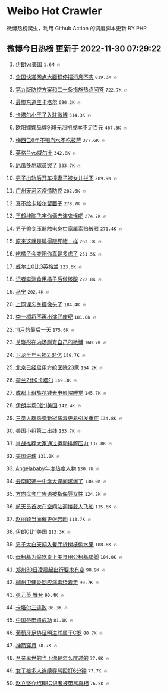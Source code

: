 # Weibo Hot Crawler 



微博热榜爬虫，利用 Github Action 的调度脚本更新 BY PHP 


## 微博今日热榜 更新于 2022-11-30 07:29:22 
1. [伊朗vs美国](https://s.weibo.com/weibo?q=%23%E4%BC%8A%E6%9C%97vs%E7%BE%8E%E5%9B%BD%23&t=31&band_rank=1&Refer=top) `1.6M 🔥` 

1. [全国快递网点大面积停摆消息不实](https://s.weibo.com/weibo?q=%23%E5%85%A8%E5%9B%BD%E5%BF%AB%E9%80%92%E7%BD%91%E7%82%B9%E5%A4%A7%E9%9D%A2%E7%A7%AF%E5%81%9C%E6%91%86%E6%B6%88%E6%81%AF%E4%B8%8D%E5%AE%9E%23&t=31&band_rank=2&Refer=top) `819.3K 🔥` 

1. [第九版防控方案和二十条措施热点问答](https://s.weibo.com/weibo?q=%23%E7%AC%AC%E4%B9%9D%E7%89%88%E9%98%B2%E6%8E%A7%E6%96%B9%E6%A1%88%E5%92%8C%E4%BA%8C%E5%8D%81%E6%9D%A1%E6%8E%AA%E6%96%BD%E7%83%AD%E7%82%B9%E9%97%AE%E7%AD%94%23&t=31&band_rank=3&Refer=top) `722.7K 🔥` 

1. [最惨东道主卡塔尔](https://s.weibo.com/weibo?q=%23%E6%9C%80%E6%83%A8%E4%B8%9C%E9%81%93%E4%B8%BB%E5%8D%A1%E5%A1%94%E5%B0%94%23&t=31&band_rank=4&Refer=top) `690.2K 🔥` 

1. [卡塔尔小王子入驻微博](https://s.weibo.com/weibo?q=%23%E5%8D%A1%E5%A1%94%E5%B0%94%E5%B0%8F%E7%8E%8B%E5%AD%90%E5%85%A5%E9%A9%BB%E5%BE%AE%E5%8D%9A%23&t=31&band_rank=5&Refer=top) `514.3K 🔥` 

1. [欧阳娜娜品牌988元浴袍成本不足百元](https://s.weibo.com/weibo?q=%23%E6%AC%A7%E9%98%B3%E5%A8%9C%E5%A8%9C%E5%93%81%E7%89%8C988%E5%85%83%E6%B5%B4%E8%A2%8D%E6%88%90%E6%9C%AC%E4%B8%8D%E8%B6%B3%E7%99%BE%E5%85%83%23&t=31&band_rank=6&Refer=top) `467.3K 🔥` 

1. [梅西已8年不喝汽水不吃披萨](https://s.weibo.com/weibo?q=%23%E6%A2%85%E8%A5%BF%E5%B7%B28%E5%B9%B4%E4%B8%8D%E5%96%9D%E6%B1%BD%E6%B0%B4%E4%B8%8D%E5%90%83%E6%8A%AB%E8%90%A8%23&t=31&band_rank=7&Refer=top) `377.6K 🔥` 

1. [英格兰vs威尔士](https://s.weibo.com/weibo?q=%23%E8%8B%B1%E6%A0%BC%E5%85%B0vs%E5%A8%81%E5%B0%94%E5%A3%AB%23&t=31&band_rank=8&Refer=top) `342.8K 🔥` 

1. [厄瓜多尔球员哭了](https://s.weibo.com/weibo?q=%23%E5%8E%84%E7%93%9C%E5%A4%9A%E5%B0%94%E7%90%83%E5%91%98%E5%93%AD%E4%BA%86%23&t=31&band_rank=9&Refer=top) `333.7K 🔥` 

1. [男子出轨后开车撞妻子被女儿拦下](https://s.weibo.com/weibo?q=%23%E7%94%B7%E5%AD%90%E5%87%BA%E8%BD%A8%E5%90%8E%E5%BC%80%E8%BD%A6%E6%92%9E%E5%A6%BB%E5%AD%90%E8%A2%AB%E5%A5%B3%E5%84%BF%E6%8B%A6%E4%B8%8B%23&t=31&band_rank=10&Refer=top) `289.9K 🔥` 

1. [广州天河区疫情防控](https://s.weibo.com/weibo?q=%23%E5%B9%BF%E5%B7%9E%E5%A4%A9%E6%B2%B3%E5%8C%BA%E7%96%AB%E6%83%85%E9%98%B2%E6%8E%A7%23&t=31&band_rank=11&Refer=top) `282.6K 🔥` 

1. [真不给卡塔尔留面子](https://s.weibo.com/weibo?q=%23%E7%9C%9F%E4%B8%8D%E7%BB%99%E5%8D%A1%E5%A1%94%E5%B0%94%E7%95%99%E9%9D%A2%E5%AD%90%23&t=31&band_rank=12&Refer=top) `278.7K 🔥` 

1. [王鹤棣陈飞宇你俩去演鬼怪吧](https://s.weibo.com/weibo?q=%23%E7%8E%8B%E9%B9%A4%E6%A3%A3%E9%99%88%E9%A3%9E%E5%AE%87%E4%BD%A0%E4%BF%A9%E5%8E%BB%E6%BC%94%E9%AC%BC%E6%80%AA%E5%90%A7%23&t=31&band_rank=13&Refer=top) `274.7K 🔥` 

1. [男子偷变压器触电身亡家属索赔被驳](https://s.weibo.com/weibo?q=%23%E7%94%B7%E5%AD%90%E5%81%B7%E5%8F%98%E5%8E%8B%E5%99%A8%E8%A7%A6%E7%94%B5%E8%BA%AB%E4%BA%A1%E5%AE%B6%E5%B1%9E%E7%B4%A2%E8%B5%94%E8%A2%AB%E9%A9%B3%23&t=31&band_rank=14&Refer=top) `271.4K 🔥` 

1. [原来这就是睡得跟死猪一样](https://s.weibo.com/weibo?q=%23%E5%8E%9F%E6%9D%A5%E8%BF%99%E5%B0%B1%E6%98%AF%E7%9D%A1%E5%BE%97%E8%B7%9F%E6%AD%BB%E7%8C%AA%E4%B8%80%E6%A0%B7%23&t=31&band_rank=15&Refer=top) `263.3K 🔥` 

1. [吃橘子会变阳你真是多虑了](https://s.weibo.com/weibo?q=%23%E5%90%83%E6%A9%98%E5%AD%90%E4%BC%9A%E5%8F%98%E9%98%B3%E4%BD%A0%E7%9C%9F%E6%98%AF%E5%A4%9A%E8%99%91%E4%BA%86%23&t=31&band_rank=16&Refer=top) `251.5K 🔥` 

1. [威尔士0比3英格兰](https://s.weibo.com/weibo?q=%23%E5%A8%81%E5%B0%94%E5%A3%AB0%E6%AF%943%E8%8B%B1%E6%A0%BC%E5%85%B0%23&t=31&band_rank=17&Refer=top) `223.6K 🔥` 

1. [记者实测食用橘子后做核酸](https://s.weibo.com/weibo?q=%23%E8%AE%B0%E8%80%85%E5%AE%9E%E6%B5%8B%E9%A3%9F%E7%94%A8%E6%A9%98%E5%AD%90%E5%90%8E%E5%81%9A%E6%A0%B8%E9%85%B8%23&t=31&band_rank=18&Refer=top) `222.8K 🔥` 

1. [马宁](https://s.weibo.com/weibo?q=%E9%A9%AC%E5%AE%81&t=31&band_rank=19&Refer=top) `202.4K 🔥` 

1. [上网课忘关摄像头了](https://s.weibo.com/weibo?q=%23%E4%B8%8A%E7%BD%91%E8%AF%BE%E5%BF%98%E5%85%B3%E6%91%84%E5%83%8F%E5%A4%B4%E4%BA%86%23&t=31&band_rank=20&Refer=top) `184.4K 🔥` 

1. [李一桐将不再出演武庚纪](https://s.weibo.com/weibo?q=%23%E6%9D%8E%E4%B8%80%E6%A1%90%E5%B0%86%E4%B8%8D%E5%86%8D%E5%87%BA%E6%BC%94%E6%AD%A6%E5%BA%9A%E7%BA%AA%23&t=31&band_rank=21&Refer=top) `181.8K 🔥` 

1. [11月的最后一天](https://s.weibo.com/weibo?q=%2311%E6%9C%88%E7%9A%84%E6%9C%80%E5%90%8E%E4%B8%80%E5%A4%A9%23&t=31&band_rank=22&Refer=top) `175.6K 🔥` 

1. [关晓彤在内场刷夸自己的微博](https://s.weibo.com/weibo?q=%23%E5%85%B3%E6%99%93%E5%BD%A4%E5%9C%A8%E5%86%85%E5%9C%BA%E5%88%B7%E5%A4%B8%E8%87%AA%E5%B7%B1%E7%9A%84%E5%BE%AE%E5%8D%9A%23&t=31&band_rank=23&Refer=top) `160.7K 🔥` 

1. [卫龙半年亏损2.61亿](https://s.weibo.com/weibo?q=%23%E5%8D%AB%E9%BE%99%E5%8D%8A%E5%B9%B4%E4%BA%8F%E6%8D%9F2.61%E4%BA%BF%23&t=31&band_rank=24&Refer=top) `159.7K 🔥` 

1. [北京已经启用方舱医院23家](https://s.weibo.com/weibo?q=%23%E5%8C%97%E4%BA%AC%E5%B7%B2%E7%BB%8F%E5%90%AF%E7%94%A8%E6%96%B9%E8%88%B1%E5%8C%BB%E9%99%A223%E5%AE%B6%23&t=31&band_rank=25&Refer=top) `154.2K 🔥` 

1. [荷兰2比0卡塔尔](https://s.weibo.com/weibo?q=%23%E8%8D%B7%E5%85%B02%E6%AF%940%E5%8D%A1%E5%A1%94%E5%B0%94%23&t=31&band_rank=26&Refer=top) `149.3K 🔥` 

1. [成都上班族花钱去电影院睡觉](https://s.weibo.com/weibo?q=%23%E6%88%90%E9%83%BD%E4%B8%8A%E7%8F%AD%E6%97%8F%E8%8A%B1%E9%92%B1%E5%8E%BB%E7%94%B5%E5%BD%B1%E9%99%A2%E7%9D%A1%E8%A7%89%23&t=31&band_rank=27&Refer=top) `145.7K 🔥` 

1. [伊朗半场0比1美国](https://s.weibo.com/weibo?q=%23%E4%BC%8A%E6%9C%97%E5%8D%8A%E5%9C%BA0%E6%AF%941%E7%BE%8E%E5%9B%BD%23&t=31&band_rank=28&Refer=top) `142.4K 🔥` 

1. [三类人群感染新冠病毒更易引发重症](https://s.weibo.com/weibo?q=%23%E4%B8%89%E7%B1%BB%E4%BA%BA%E7%BE%A4%E6%84%9F%E6%9F%93%E6%96%B0%E5%86%A0%E7%97%85%E6%AF%92%E6%9B%B4%E6%98%93%E5%BC%95%E5%8F%91%E9%87%8D%E7%97%87%23&t=31&band_rank=29&Refer=top) `134.8K 🔥` 

1. [美国小组第二出线](https://s.weibo.com/weibo?q=%23%E7%BE%8E%E5%9B%BD%E5%B0%8F%E7%BB%84%E7%AC%AC%E4%BA%8C%E5%87%BA%E7%BA%BF%23&t=31&band_rank=30&Refer=top) `133.7K 🔥` 

1. [肖战推荐大家通过运动排解压力](https://s.weibo.com/weibo?q=%23%E8%82%96%E6%88%98%E6%8E%A8%E8%8D%90%E5%A4%A7%E5%AE%B6%E9%80%9A%E8%BF%87%E8%BF%90%E5%8A%A8%E6%8E%92%E8%A7%A3%E5%8E%8B%E5%8A%9B%23&t=31&band_rank=31&Refer=top) `132.8K 🔥` 

1. [美国进球](https://s.weibo.com/weibo?q=%23%E7%BE%8E%E5%9B%BD%E8%BF%9B%E7%90%83%23&t=31&band_rank=32&Refer=top) `131.0K 🔥` 

1. [Angelababy年度热度人物](https://s.weibo.com/weibo?q=%23Angelababy%E5%B9%B4%E5%BA%A6%E7%83%AD%E5%BA%A6%E4%BA%BA%E7%89%A9%23&t=31&band_rank=33&Refer=top) `130.7K 🔥` 

1. [云南昭通一中学大课间炫爆了](https://s.weibo.com/weibo?q=%23%E4%BA%91%E5%8D%97%E6%98%AD%E9%80%9A%E4%B8%80%E4%B8%AD%E5%AD%A6%E5%A4%A7%E8%AF%BE%E9%97%B4%E7%82%AB%E7%88%86%E4%BA%86%23&t=31&band_rank=34&Refer=top) `130.0K 🔥` 

1. [方向盘套广告语被指侮辱女性](https://s.weibo.com/weibo?q=%23%E6%96%B9%E5%90%91%E7%9B%98%E5%A5%97%E5%B9%BF%E5%91%8A%E8%AF%AD%E8%A2%AB%E6%8C%87%E4%BE%AE%E8%BE%B1%E5%A5%B3%E6%80%A7%23&t=31&band_rank=35&Refer=top) `124.2K 🔥` 

1. [航天员首次在空间站迎接载人飞船](https://s.weibo.com/weibo?q=%23%E8%88%AA%E5%A4%A9%E5%91%98%E9%A6%96%E6%AC%A1%E5%9C%A8%E7%A9%BA%E9%97%B4%E7%AB%99%E8%BF%8E%E6%8E%A5%E8%BD%BD%E4%BA%BA%E9%A3%9E%E8%88%B9%23&t=31&band_rank=36&Refer=top) `115.6K 🔥` 

1. [赵丽颖当面催更张若昀](https://s.weibo.com/weibo?q=%23%E8%B5%B5%E4%B8%BD%E9%A2%96%E5%BD%93%E9%9D%A2%E5%82%AC%E6%9B%B4%E5%BC%A0%E8%8B%A5%E6%98%80%23&t=31&band_rank=37&Refer=top) `113.7K 🔥` 

1. [伊朗0比1美国](https://s.weibo.com/weibo?q=%23%E4%BC%8A%E6%9C%970%E6%AF%941%E7%BE%8E%E5%9B%BD%23&t=31&band_rank=38&Refer=top) `113.3K 🔥` 

1. [男子大白天闯入餐厅折树枝偷水果](https://s.weibo.com/weibo?q=%23%E7%94%B7%E5%AD%90%E5%A4%A7%E7%99%BD%E5%A4%A9%E9%97%AF%E5%85%A5%E9%A4%90%E5%8E%85%E6%8A%98%E6%A0%91%E6%9E%9D%E5%81%B7%E6%B0%B4%E6%9E%9C%23&t=31&band_rank=39&Refer=top) `108.6K 🔥` 

1. [母柯基为偷吃桌上美食用公柯基垫脚](https://s.weibo.com/weibo?q=%23%E6%AF%8D%E6%9F%AF%E5%9F%BA%E4%B8%BA%E5%81%B7%E5%90%83%E6%A1%8C%E4%B8%8A%E7%BE%8E%E9%A3%9F%E7%94%A8%E5%85%AC%E6%9F%AF%E5%9F%BA%E5%9E%AB%E8%84%9A%23&t=31&band_rank=40&Refer=top) `104.0K 🔥` 

1. [郑州30日凌晨起出行要求有变](https://s.weibo.com/weibo?q=%23%E9%83%91%E5%B7%9E30%E6%97%A5%E5%87%8C%E6%99%A8%E8%B5%B7%E5%87%BA%E8%A1%8C%E8%A6%81%E6%B1%82%E6%9C%89%E5%8F%98%23&t=31&band_rank=41&Refer=top) `98.9K 🔥` 

1. [柳州卫健委回应病毒绕着走](https://s.weibo.com/weibo?q=%23%E6%9F%B3%E5%B7%9E%E5%8D%AB%E5%81%A5%E5%A7%94%E5%9B%9E%E5%BA%94%E7%97%85%E6%AF%92%E7%BB%95%E7%9D%80%E8%B5%B0%23&t=31&band_rank=42&Refer=top) `90.7K 🔥` 

1. [张元英 舞台](https://s.weibo.com/weibo?q=%E5%BC%A0%E5%85%83%E8%8B%B1%20%E8%88%9E%E5%8F%B0&t=31&band_rank=43&Refer=top) `90.4K 🔥` 

1. [卡塔尔三连败](https://s.weibo.com/weibo?q=%23%E5%8D%A1%E5%A1%94%E5%B0%94%E4%B8%89%E8%BF%9E%E8%B4%A5%23&t=31&band_rank=44&Refer=top) `86.3K 🔥` 

1. [中国茶申遗成功](https://s.weibo.com/weibo?q=%23%E4%B8%AD%E5%9B%BD%E8%8C%B6%E7%94%B3%E9%81%97%E6%88%90%E5%8A%9F%23&t=31&band_rank=45&Refer=top) `81.1K 🔥` 

1. [葡萄牙足协证明进球属于C罗](https://s.weibo.com/weibo?q=%23%E8%91%A1%E8%90%84%E7%89%99%E8%B6%B3%E5%8D%8F%E8%AF%81%E6%98%8E%E8%BF%9B%E7%90%83%E5%B1%9E%E4%BA%8EC%E7%BD%97%23&t=31&band_rank=46&Refer=top) `80.7K 🔥` 

1. [神箭穿月](https://s.weibo.com/weibo?q=%23%E7%A5%9E%E7%AE%AD%E7%A9%BF%E6%9C%88%23&t=31&band_rank=47&Refer=top) `78.7K 🔥` 

1. [至亲离世的当下你是怎么度过的](https://s.weibo.com/weibo?q=%23%E8%87%B3%E4%BA%B2%E7%A6%BB%E4%B8%96%E7%9A%84%E5%BD%93%E4%B8%8B%E4%BD%A0%E6%98%AF%E6%80%8E%E4%B9%88%E5%BA%A6%E8%BF%87%E7%9A%84%23&t=31&band_rank=48&Refer=top) `77.9K 🔥` 

1. [女子被多人连续辱骂殴打6分钟](https://s.weibo.com/weibo?q=%23%E5%A5%B3%E5%AD%90%E8%A2%AB%E5%A4%9A%E4%BA%BA%E8%BF%9E%E7%BB%AD%E8%BE%B1%E9%AA%82%E6%AE%B4%E6%89%936%E5%88%86%E9%92%9F%23&t=31&band_rank=49&Refer=top) `77.7K 🔥` 

1. [赵立坚介绍BBC记者被带离真相](https://s.weibo.com/weibo?q=%23%E8%B5%B5%E7%AB%8B%E5%9D%9A%E4%BB%8B%E7%BB%8DBBC%E8%AE%B0%E8%80%85%E8%A2%AB%E5%B8%A6%E7%A6%BB%E7%9C%9F%E7%9B%B8%23&t=31&band_rank=50&Refer=top) `76.5K 🔥` 

